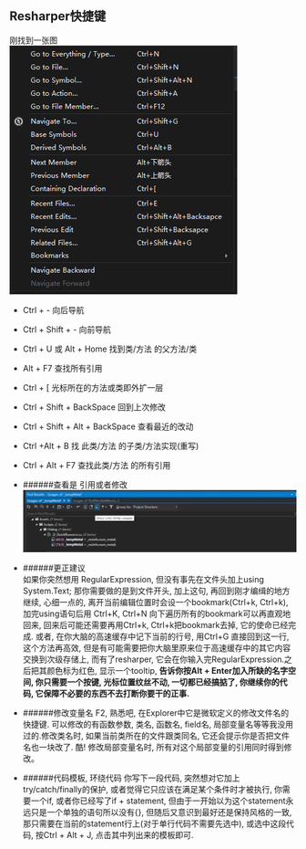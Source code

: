 ## Resharper快捷键  
刚找到一张图   
![](pic/1.png)  


* Ctrl + -   向后导航
* Ctrl + Shift + -  向前导航
* Ctrl + U  或 Alt + Home 找到类/方法 的父方法/类
* Alt + F7 查找所有引用
* Ctrl + [  光标所在的方法或类即外扩一层
* Ctrl + Shift + BackSpace 回到上次修改
* Ctrl + Shift + Alt + BackSpace 查看最近的改动
* Ctrl +Alt + B 找 此类/方法 的子类/方法实现(重写)
* Ctrl + Alt + F7 查找此类/方法 的所有引用
* ######查看是 引用或者修改
  ![](pic/2.png)
	
* ######更正建议  
  如果你突然想用 RegularExpression, 但没有事先在文件头加上using System.Text; 那你需要做的是到文件开头, 加上这句, 再回到刚才编缉的地方继续, 心细一点的, 离开当前编辑位置时会设一个bookmark(Ctrl+k, Ctrl+k), 加完using语句后用 Ctrl+K, Ctrl+N 向下遍历所有的bookmark可以再直观地回来, 回来后可能还需要再用Ctrl+k, Ctrl+k把bookmark去掉, 它的使命已经完成. 或者, 在你大脑的高速缓存中记下当前的行号, 用Ctrl+G 直接回到这一行, 这个方法再高效, 但是有可能需要把你大脑里原来位于高速缓存中的其它内容交换到次级存储上, 而有了resharper, 它会在你输入完RegularExpression.之后把其颜色标为红色, 显示一个tooltip, **告诉你按Alt + Enter加入所缺的名字空间, 你只需要一个按键, 光标位置纹丝不动, 一切都已经搞掂了, 你继续你的代码, 它保障不必要的东西不去打断你要干的正事.**

* ######修改变量名
	 F2, 熟悉吧, 在Explorer中它是微软定义的修改文件名的快捷键. 可以修改的有函数参数, 类名, 函数名, field名, 局部变量名等等我没用过的.修改类名时, 如果当前类所在的文件跟类同名, 它还会提示你是否把文件名也一块改了. 酷!
  修改局部变量名时, 所有对这个局部变量的引用同时得到修改。  

* ######代码模板, 环绕代码
你写下一段代码, 突然想对它加上try/catch/finally的保护, 或者觉得它只应该在满足某个条件时才被执行, 你需要一个if, 或者你已经写了if + statement, 但由于一开始以为这个statement永远只是一个单独的语句所以没有{}, 但随后又意识到最好还是保持风格的一致, 那只需要在当前的statement行上(对于单行代码不需要先选中), 或选中这段代码, 按Ctrl + Alt + J, 点击其中列出来的模板即可.
